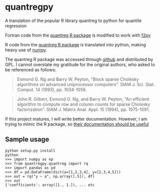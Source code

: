 # quantregpy
A translation of the popular R library quantreg to python for quantile regression

Fortran code from the [quantreg R package](https://github.com/cran/quantreg) is modified to work with [f2py](https://numpy.org/doc/stable/f2py/)

R code from the [quantreg R package](https://github.com/cran/quantreg) is translated into python, making heavy use of [numpy](https://numpy.org).

The quantreg R package was accessed through [github](https://github.com/cran/quantreg) and distributed by GPL. I cannot overstate my gratitude for the original authors, who asked to be referenced as follows:

> Esmond G. Ng and Barry W. Peyton, "Block sparse Cholesky algorithms on advanced uniprocessor computers". SIAM J. Sci. Stat. Comput. 14  (1993), pp. 1034-1056.

> John R. Gilbert, Esmond G. Ng, and Barry W. Peyton, "An efficient algorithm to compute row and column counts for sparse Cholesky factorization". SIAM J. Matrix Anal. Appl. 15 (1994), pp. 1075-1091.

If this project matures, I will write better documentation. However, I am trying to mimic the R package, so [their documentation should be useful](https://cran.r-project.org/web/packages/quantreg/quantreg.pdf)


## Sample usage
    python setup.py install
    python
    >>> import numpy as np
    >>> from quantregpy.quantreg import rq
    >>> import pandas as pd
    >>> df = pd.DataFrame(dict(a=[1,2,3,4], y=[2,3,4,5]))
    >>> out = rq("y ~ a", np.array([.5]), df)
    >>> out
    {'coefficients': array([1., 1.]), ... etc
